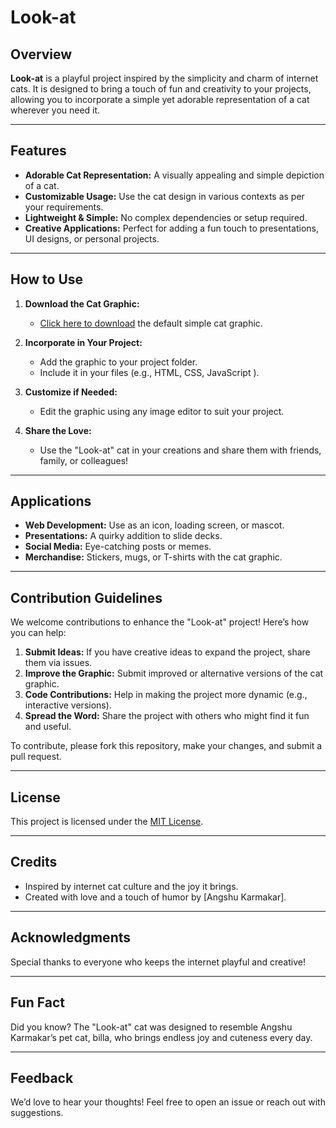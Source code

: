 # Look-at

## Overview
**Look-at** is a playful project inspired by the simplicity and charm of internet cats. It is designed to bring a touch of fun and creativity to your projects, allowing you to incorporate a simple yet adorable representation of a cat wherever you need it.

---

## Features
- **Adorable Cat Representation:** A visually appealing and simple depiction of a cat.
- **Customizable Usage:** Use the cat design in various contexts as per your requirements.
- **Lightweight & Simple:** No complex dependencies or setup required.
- **Creative Applications:** Perfect for adding a fun touch to presentations, UI designs, or personal projects.

---

## How to Use
1. **Download the Cat Graphic:**
   - [Click here to download](#) the default simple cat graphic.

2. **Incorporate in Your Project:**
   - Add the graphic to your project folder.
   - Include it in your files (e.g., HTML, CSS, JavaScript ).

3. **Customize if Needed:**
   - Edit the graphic using any image editor to suit your project.

4. **Share the Love:**
   - Use the "Look-at" cat in your creations and share them with friends, family, or colleagues!

---

## Applications
- **Web Development:** Use as an icon, loading screen, or mascot.
- **Presentations:** A quirky addition to slide decks.
- **Social Media:** Eye-catching posts or memes.
- **Merchandise:** Stickers, mugs, or T-shirts with the cat graphic.

---

## Contribution Guidelines
We welcome contributions to enhance the "Look-at" project! Here’s how you can help:

1. **Submit Ideas:** If you have creative ideas to expand the project, share them via issues.
2. **Improve the Graphic:** Submit improved or alternative versions of the cat graphic.
3. **Code Contributions:** Help in making the project more dynamic (e.g., interactive versions).
4. **Spread the Word:** Share the project with others who might find it fun and useful.

To contribute, please fork this repository, make your changes, and submit a pull request.

---

## License
This project is licensed under the [MIT License](LICENSE).

---

## Credits
- Inspired by internet cat culture and the joy it brings.
- Created with love and a touch of humor by [Angshu Karmakar].

---

## Acknowledgments
Special thanks to everyone who keeps the internet playful and creative!

---

## Fun Fact
Did you know? The "Look-at" cat was designed to resemble Angshu Karmakar’s pet cat, billa, who brings endless joy and cuteness every day.

---

## Feedback
We’d love to hear your thoughts! Feel free to open an issue or reach out with suggestions.

